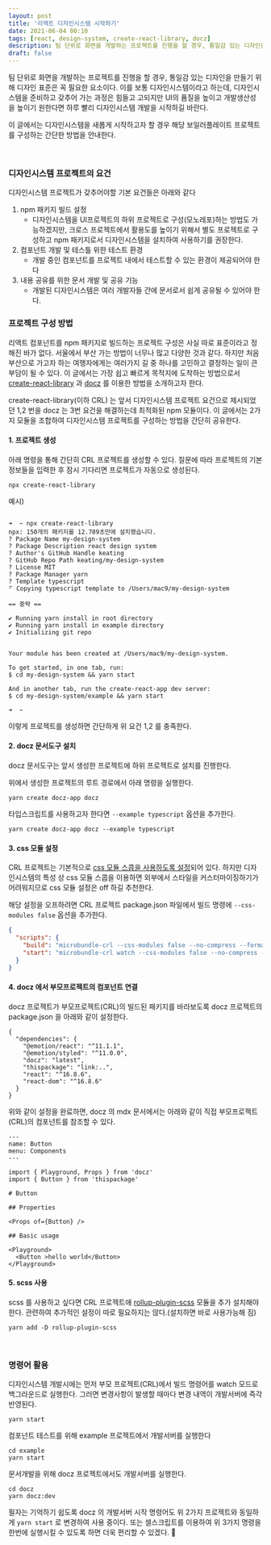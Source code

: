 ```yaml
---
layout: post
title: '리액트 디자인시스템 시작하기'
date: 2021-06-04 00:10
tags: [react, design-system, create-react-library, docz]
description: 팀 단위로 화면을 개발하는 프로젝트를 진행을 할 경우, 통일감 있는 디자인을 만들기 위해 디자인 표준은 꼭 필요한 요소이다. 이를 보통 디자인시스템이라고 하는데, 디자인시스템을 준비하고 갖추어 가는 과정은 힘들고 고되지만 UI의 품질을 높이고 개발생산성을 위해 더 이상 늦출 일이 아닐 것이다. 이 글에서는 디자인시스템을 새롭게 시작하고자 할 경우 해당 보일러플레이트 프로젝트를 구성하는 방법을 간단히 소개한다.
draft: false
---
```


팀 단위로 화면을 개발하는 프로젝트를 진행을 할 경우, 통일감 있는 디자인을 만들기 위해 디자인 표준은 꼭 필요한 요소이다. 이를 보통 디자인시스템이라고 하는데, 디자인시스템을 준비하고 갖추어 가는 과정은 힘들고 고되지만 UI의 품질을 높이고 개발생산성을 높이기 원한다면 하루 빨리 디자인시스템 개발을 시작하길 바란다.

이 글에서는 디자인시스템을 새롭게 시작하고자 할 경우 해당 보일러플레이트 프로젝트를 구성하는 간단한 방법을 안내한다.

<br/>

### 디자인시스템 프로젝트의 요건
디자인시스템 프로젝트가 갖추어야할 기본 요건들은 아래와 같다

1. npm 패키지 빌드 설정
    - 디자인시스템을 UI프로젝트의 하위 프로젝트로 구성(모노레포)하는 방법도 가능하겠지만, 크로스 프로젝트에서 활용도를 높이기 위해서 별도 프로젝트로 구성하고 npm 패키지로서 디자인시스템을 설치하여 사용하기를 권장한다.
1. 컴포넌트 개발 및 테스틀 위한 테스트 환경
    - 개발 중인 컴포넌트를 프로젝트 내에서 테스트할 수 있는 환경이 제공되어야 한다
1. 내용 공유를 위한 문서 개발 및 공유 기능
    - 개발된 디자인시스템은 여러 개발자들 간에 문서로서 쉽게 공유될 수 있어야 한다.


### 프로젝트 구성 방법

리액트 컴포넌트를 npm 패키지로 빌드하는 프로젝트 구성은 사실 따로 표준이라고 정해진 바가 없다. 서울에서 부산 가는 방법이 너무나 많고 다양한 것과 같다. 하지만 처음 부산으로 가고자 하는 여행자에게는 여러가지 길 중 하나를 고민하고 결정하는 일이 큰 부담이 될 수 있다. 이 글에서는 가장 쉽고 빠르게 목적지에 도착하는 방법으로서 [create-react-library](https://www.npmjs.com/package/create-react-library) 과 [docz](https://www.docz.site/) 를 이용한 방법을 소개하고자 한다.

create-react-library(이하 CRL) 는 앞서 디자인시스템 프로젝트 요건으로 제시되었던 1,2 번을 docz 는 3번 요건을 해결하는데 최적화된 npm 모듈이다. 이 글에서는 2가지 모듈을 조합하여 디자인시스템 프로젝트를 구성하는 방법을 간단히 공유한다.


#### 1. 프로젝트 생성

아래 명령을 통해 간단히 CRL 프로젝트를 생성할 수 있다. 질문에 따라 프로젝트의 기본 정보들을 입력한 후 잠시 기다리면 프로젝트가 자동으로 생성된다.
```
npx create-react-library
```

예시)
```

➜  ~ npx create-react-library
npx: 150개의 패키지를 12.789초만에 설치했습니다.
? Package Name my-design-system
? Package Description react design system
? Author's GitHub Handle keating
? GitHub Repo Path keating/my-design-system
? License MIT
? Package Manager yarn
? Template typescript
⠋ Copying typescript template to /Users/mac9/my-design-system

== 중략 ==

✔ Running yarn install in root directory
✔ Running yarn install in example directory
✔ Initializing git repo


Your module has been created at /Users/mac9/my-design-system.

To get started, in one tab, run:
$ cd my-design-system && yarn start

And in another tab, run the create-react-app dev server:
$ cd my-design-system/example && yarn start

➜  ~
```

이렇게 프로젝트를 생성하면 간단하게 위 요건 1,2 를 충족한다. 



#### 2. docz 문서도구 설치
docz 문서도구는 앞서 생성한 프로젝트에 하위 프로젝트로 설치를 진행한다.

위에서 생성한 프로젝트의 루트 경로에서 아래 명령을 실행한다.

```
yarn create docz-app docz
```

타입스크립트를 사용하고자 한다면 `--example typescript` 옵션을 추가한다.

```
yarn create docz-app docz --example typescript
```


#### 3. css 모듈 설정
CRL 프로젝트는 기본적으로 [css 모듈 스콥을 사용하도록 설정](https://www.npmjs.com/package/microbundle-crl#using-css-modules)되어 있다. 하지만 디자인시스템의 특성 상 css 모듈 스콥을 이용하면 외부에서 스타일을 커스터마이징하기가 어려워지므로 css 모듈 설정은 off 하길 추천한다.

해당 설정을 오프하려면 CRL 프로젝트 package.json 파일에서 빌드 명령에 `--css-modules false` 옵션을 추가한다.

```json
{
  "scripts": {
    "build": "microbundle-crl --css-modules false --no-compress --format modern,cjs",
    "start": "microbundle-crl watch --css-modules false --no-compress --format modern,cjs"
  }
}
```

#### 4. docz 에서 부모프로젝트의 컴포넌트 연결
docz 프로젝트가 부모프로젝트(CRL)의 빌드된 패키지를 바라보도록 docz 프로젝트의 package.json 을 아래와 같이 설정한다.

```json{6}
{
  "dependencies": {
    "@emotion/react": "^11.1.1",
    "@emotion/styled": "^11.0.0",
    "docz": "latest",
    "thispackage": "link:..",
    "react": "^16.8.6",
    "react-dom": "^16.8.6"
  }
}
```

위와 같이 설정을 완료하면, docz 의 mdx 문서에서는 아래와 같이 직접 부모프로젝트(CRL)의 컴포넌트를 참조할 수 있다.

```markdown{7}
---
name: Button
menu: Components
---

import { Playground, Props } from 'docz'
import { Button } from 'thispackage'

# Button

## Properties

<Props of={Button} />

## Basic usage

<Playground>
  <Button >hello world</Button>
</Playground>
```

#### 5. scss 사용
scss 를 사용하고 싶다면 CRL 프로젝트애 [rollup-plugin-scss](https://www.npmjs.com/package/rollup-plugin-scss) 모듈을 추가 설치해야 한다. 관련하여 추가적인 설정이 따로 필요하지는 않다.(설치하면 바로 사용가능해 짐) 

```
yarn add -D rollup-plugin-scss
```


<br/>

### 명령어 활용
디자인시스템 개발시에는 먼저 부모 프로젝트(CRL)에서 빌드 명령어를 watch 모드로 백그라운드로 실행한다. 그러면 변경사항이 발생할 때마다 변경 내역이 개발서버에 즉각 반영된다.
```
yarn start
```

컴포넌트 테스트를 위해 example 프로젝트에서 개발서버를 실행한다
```
cd example
yarn start
```

문서개발을 위해 docz 프로젝트에서도 개발서버를 실행한다.
```
cd docz
yarn docz:dev
```

필자는 기억하기 쉽도록 docz 의 개발서버 시작 명령어도 위 2가지 프로젝트와 동일하게 `yarn start` 로 변경하여 사용 중이다. 또는 셀스크립트를 이용하여 위 3가지 명령을 한번에 실행시킬 수 있도록 하면 더욱 편리할 수 있겠다. 🙂


